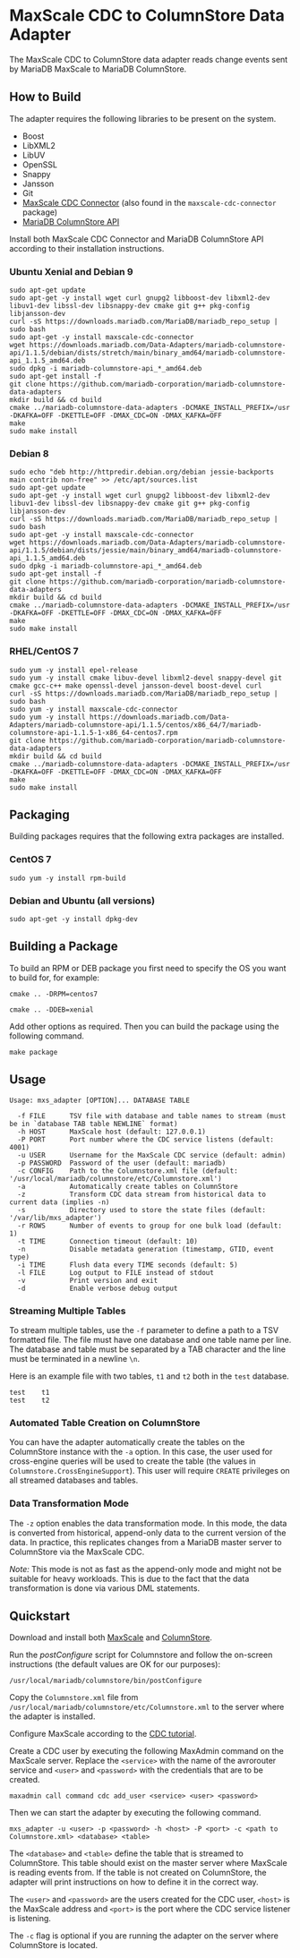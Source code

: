 # MaxScale CDC to ColumnStore Data Adapter

The MaxScale CDC to ColumnStore data adapter reads change events sent by
MariaDB MaxScale to MariaDB ColumnStore.

## How to Build

The adapter requires the following libraries to be present on the system.

* Boost
* LibXML2
* LibUV
* OpenSSL
* Snappy
* Jansson
* Git
* [MaxScale CDC Connector](https://github.com/mariadb-corporation/MaxScale/tree/2.2/connectors/cdc-connector) (also found in the `maxscale-cdc-connector` package)
* [MariaDB ColumnStore API](https://github.com/mariadb-corporation/mariadb-columnstore-api)

Install both MaxScale CDC Connector and MariaDB ColumnStore API according to
their installation instructions.

### Ubuntu Xenial and Debian 9

```
sudo apt-get update
sudo apt-get -y install wget curl gnupg2 libboost-dev libxml2-dev libuv1-dev libssl-dev libsnappy-dev cmake git g++ pkg-config libjansson-dev
curl -sS https://downloads.mariadb.com/MariaDB/mariadb_repo_setup | sudo bash
sudo apt-get -y install maxscale-cdc-connector
wget https://downloads.mariadb.com/Data-Adapters/mariadb-columnstore-api/1.1.5/debian/dists/stretch/main/binary_amd64/mariadb-columnstore-api_1.1.5_amd64.deb
sudo dpkg -i mariadb-columnstore-api_*_amd64.deb
sudo apt-get install -f
git clone https://github.com/mariadb-corporation/mariadb-columnstore-data-adapters
mkdir build && cd build
cmake ../mariadb-columnstore-data-adapters -DCMAKE_INSTALL_PREFIX=/usr -DKAFKA=OFF -DKETTLE=OFF -DMAX_CDC=ON -DMAX_KAFKA=OFF
make
sudo make install
```

### Debian 8

```
sudo echo "deb http://httpredir.debian.org/debian jessie-backports main contrib non-free" >> /etc/apt/sources.list
sudo apt-get update
sudo apt-get -y install wget curl gnupg2 libboost-dev libxml2-dev libuv1-dev libssl-dev libsnappy-dev cmake git g++ pkg-config libjansson-dev
curl -sS https://downloads.mariadb.com/MariaDB/mariadb_repo_setup | sudo bash
sudo apt-get -y install maxscale-cdc-connector
wget https://downloads.mariadb.com/Data-Adapters/mariadb-columnstore-api/1.1.5/debian/dists/jessie/main/binary_amd64/mariadb-columnstore-api_1.1.5_amd64.deb
sudo dpkg -i mariadb-columnstore-api_*_amd64.deb
sudo apt-get install -f
git clone https://github.com/mariadb-corporation/mariadb-columnstore-data-adapters
mkdir build && cd build
cmake ../mariadb-columnstore-data-adapters -DCMAKE_INSTALL_PREFIX=/usr -DKAFKA=OFF -DKETTLE=OFF -DMAX_CDC=ON -DMAX_KAFKA=OFF
make
sudo make install
```

### RHEL/CentOS 7

```
sudo yum -y install epel-release
sudo yum -y install cmake libuv-devel libxml2-devel snappy-devel git cmake gcc-c++ make openssl-devel jansson-devel boost-devel curl
curl -sS https://downloads.mariadb.com/MariaDB/mariadb_repo_setup | sudo bash
sudo yum -y install maxscale-cdc-connector
sudo yum -y install https://downloads.mariadb.com/Data-Adapters/mariadb-columnstore-api/1.1.5/centos/x86_64/7/mariadb-columnstore-api-1.1.5-1-x86_64-centos7.rpm
git clone https://github.com/mariadb-corporation/mariadb-columnstore-data-adapters
mkdir build && cd build
cmake ../mariadb-columnstore-data-adapters -DCMAKE_INSTALL_PREFIX=/usr -DKAFKA=OFF -DKETTLE=OFF -DMAX_CDC=ON -DMAX_KAFKA=OFF
make
sudo make install
```

## Packaging

Building packages requires that the following extra packages are installed.

### CentOS 7

```
sudo yum -y install rpm-build
```

### Debian and Ubuntu (all versions)

```
sudo apt-get -y install dpkg-dev
```

## Building a Package

To build an RPM or DEB package you first need to specify the OS you want to
build for, for example:

```
cmake .. -DRPM=centos7
```

```
cmake .. -DDEB=xenial
```

Add other options as required. Then you can build the package using the
following command.

```
make package
```

## Usage

```
Usage: mxs_adapter [OPTION]... DATABASE TABLE

  -f FILE      TSV file with database and table names to stream (must be in `database TAB table NEWLINE` format)
  -h HOST      MaxScale host (default: 127.0.0.1)
  -P PORT      Port number where the CDC service listens (default: 4001)
  -u USER      Username for the MaxScale CDC service (default: admin)
  -p PASSWORD  Password of the user (default: mariadb)
  -c CONFIG    Path to the Columnstore.xml file (default: '/usr/local/mariadb/columnstore/etc/Columnstore.xml')
  -a           Automatically create tables on ColumnStore
  -z           Transform CDC data stream from historical data to current data (implies -n)
  -s           Directory used to store the state files (default: '/var/lib/mxs_adapter')
  -r ROWS      Number of events to group for one bulk load (default: 1)
  -t TIME      Connection timeout (default: 10)
  -n           Disable metadata generation (timestamp, GTID, event type)
  -i TIME      Flush data every TIME seconds (default: 5)
  -l FILE      Log output to FILE instead of stdout
  -v           Print version and exit
  -d           Enable verbose debug output
```

### Streaming Multiple Tables

To stream multiple tables, use the `-f` parameter to define a path to a TSV
formatted file. The file must have one database and one table name per line. The
database and table must be separated by a TAB character and the line must be
terminated in a newline `\n`.

Here is an example file with two tables, `t1` and `t2` both in the `test` database.

```
test	t1
test	t2
```

### Automated Table Creation on ColumnStore

You can have the adapter automatically create the tables on the ColumnStore
instance with the `-a` option. In this case, the user used for cross-engine
queries will be used to create the table (the values in
`Columnstore.CrossEngineSupport`). This user will require `CREATE` privileges on
all streamed databases and tables.

### Data Transformation Mode

The `-z` option enables the data transformation mode. In this mode, the data is
converted from historical, append-only data to the current version of the
data. In practice, this replicates changes from a MariaDB master server to
ColumnStore via the MaxScale CDC.

*Note:* This mode is not as fast as the append-only mode and might not be
 suitable for heavy workloads. This is due to the fact that the data
 transformation is done via various DML statements.

## Quickstart

Download and install both
[MaxScale](https://mariadb.com/downloads/mariadb-tx/maxscale)
and [ColumnStore](https://mariadb.com/downloads/mariadb-ax).

Run the _postConfigure_ script for Columnstore and follow the on-screen
instructions (the default values are OK for our purposes):

```
/usr/local/mariadb/columnstore/bin/postConfigure
```

Copy the `Columnstore.xml` file from
`/usr/local/mariadb/columnstore/etc/Columnstore.xml` to the server where the
adapter is installed.

Configure MaxScale according to the
[CDC tutorial](https://mariadb.com/kb/en/mariadb-enterprise/mariadb-maxscale-22-avrorouter-tutorial/).

Create a CDC user by executing the following MaxAdmin command on the MaxScale
server. Replace the `<service>` with the name of the avrorouter service and
`<user>` and `<password>` with the credentials that are to be created.

```
maxadmin call command cdc add_user <service> <user> <password>
```

Then we can start the adapter by executing the following command.

```
mxs_adapter -u <user> -p <password> -h <host> -P <port> -c <path to Columnstore.xml> <database> <table>
```

The `<database>` and `<table>` define the table that is streamed to
ColumnStore. This table should exist on the master server where MaxScale is
reading events from. If the table is not created on ColumnStore, the adapter
will print instructions on how to define it in the correct way.

The `<user>` and `<password>` are the users created for the CDC user, `<host>`
is the MaxScale address and `<port>` is the port where the CDC service listener
is listening.

The `-c` flag is optional if you are running the adapter on the server where
ColumnStore is located.
